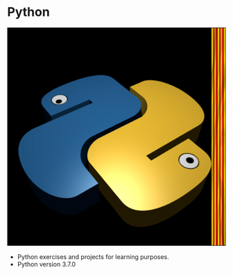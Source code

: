 # Python

![](images/python_logo_cat.png)
* Python exercises and projects for learning purposes.
* Python version 3.7.0
